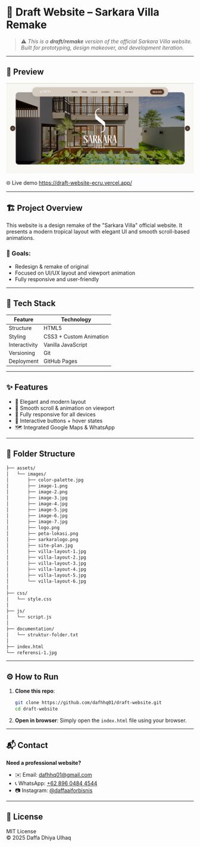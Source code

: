 # 🌿 Draft Website – Sarkara Villa Remake

> ⚠️ *This is a **draft/remake** version of the official Sarkara Villa website. Built for prototyping, design makeover, and development iteration.*

---

## 📸 Preview

![Preview of Sarkara Villa Draft Website](/assets/images/image-web.png)

🌐 Live demo https://draft-website-ecru.vercel.app/

---

## 🏗️ Project Overview

This website is a design remake of the "Sarkara Villa" official website. It presents a modern tropical layout with elegant UI and smooth scroll-based animations.

### 🎯 Goals:

- Redesign & remake of original
- Focused on UI/UX layout and viewport animation
- Fully responsive and user-friendly

---

## 🧱 Tech Stack

| Feature        | Technology             |
|----------------|------------------------|
| Structure      | HTML5                  |
| Styling        | CSS3 + Custom Animation|
| Interactivity  | Vanilla JavaScript     |
| Versioning     | Git                    |
| Deployment     | GitHub Pages           |

---

## ✨ Features

- 🎨 Elegant and modern layout
- 🧭 Smooth scroll & animation on viewport
- 📱 Fully responsive for all devices
- 🔘 Interactive buttons + hover states
- 🗺️ Integrated Google Maps & WhatsApp

---

## 📁 Folder Structure

```
├── assets/
│   └── images/
│       ├── color-palette.jpg
│       ├── image-1.png
│       ├── image-2.png
│       ├── image-3.jpg
│       ├── image-4.jpg
│       ├── image-5.jpg
│       ├── image-6.jpg
│       ├── image-7.jpg
│       ├── logo.png
│       ├── peta-lokasi.png
│       ├── sarkaralogo.png
│       ├── site-plan.jpg
│       ├── villa-layout-1.jpg
│       ├── villa-layout-2.jpg
│       ├── villa-layout-3.jpg
│       ├── villa-layout-4.jpg
│       ├── villa-layout-5.jpg
│       └── villa-layout-6.jpg
│
├── css/
│   └── style.css
│
├── js/
│   └── script.js
│
├── documentation/
│   └── struktur-folder.txt
│
├── index.html
└── referensi-1.jpg

```

---

## ⚙️ How to Run

1. **Clone this repo**:
   ```bash
   git clone https://github.com/dafhhq01/draft-website.git
   cd draft-website
   ```

2. **Open in browser**:
   Simply open the `index.html` file using your browser.

---

## 📬 Contact

**Need a professional website?**

- ✉️ Email: [dafhhq01@gmail.com](mailto:dafhhq01@gmail.com)  
- 📞 WhatsApp: [+62 896 0484 4544](https://wa.me/6289604844544)  
- 📷 Instagram: [@daffaaiforbisnis](https://instagram.com/daffaaiforbisnis)

---

## 📄 License

MIT License  
© 2025 Daffa Dhiya Ulhaq
